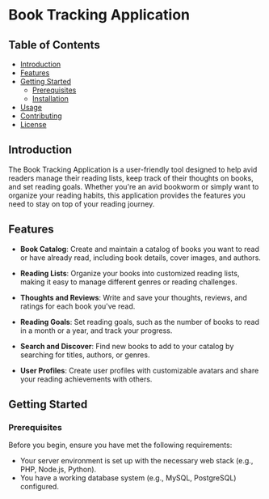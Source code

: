 # Book Tracking Application



## Table of Contents
- [Introduction](#introduction)
- [Features](#features)
- [Getting Started](#getting-started)
  - [Prerequisites](#prerequisites)
  - [Installation](#installation)
- [Usage](#usage)
- [Contributing](#contributing)
- [License](#license)

## Introduction

The Book Tracking Application is a user-friendly tool designed to help avid readers manage their reading lists, keep track of their thoughts on books, and set reading goals. Whether you're an avid bookworm or simply want to organize your reading habits, this application provides the features you need to stay on top of your reading journey.

## Features

- **Book Catalog**: Create and maintain a catalog of books you want to read or have already read, including book details, cover images, and authors.

- **Reading Lists**: Organize your books into customized reading lists, making it easy to manage different genres or reading challenges.

- **Thoughts and Reviews**: Write and save your thoughts, reviews, and ratings for each book you've read.

- **Reading Goals**: Set reading goals, such as the number of books to read in a month or a year, and track your progress.

- **Search and Discover**: Find new books to add to your catalog by searching for titles, authors, or genres.

- **User Profiles**: Create user profiles with customizable avatars and share your reading achievements with others.

## Getting Started

### Prerequisites

Before you begin, ensure you have met the following requirements:

- Your server environment is set up with the necessary web stack (e.g., PHP, Node.js, Python).
- You have a working database system (e.g., MySQL, PostgreSQL) configured.


